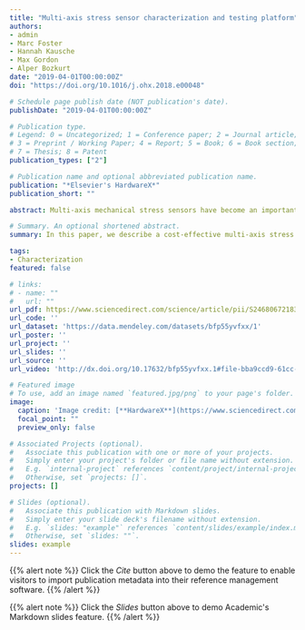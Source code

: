```yaml
---
title: "Multi-axis stress sensor characterization and testing platform"
authors:
- admin
- Marc Foster
- Hannah Kausche
- Max Gordon
- Alper Bozkurt
date: "2019-04-01T00:00:00Z"
doi: "https://doi.org/10.1016/j.ohx.2018.e00048"

# Schedule page publish date (NOT publication's date).
publishDate: "2019-04-01T00:00:00Z"

# Publication type.
# Legend: 0 = Uncategorized; 1 = Conference paper; 2 = Journal article;
# 3 = Preprint / Working Paper; 4 = Report; 5 = Book; 6 = Book section;
# 7 = Thesis; 8 = Patent
publication_types: ["2"]

# Publication name and optional abbreviated publication name.
publication: "*Elsevier's HardwareX*"
publication_short: ""

abstract: Multi-axis mechanical stress sensors have become an important tool in numerous fields. To characterize the quality and resolution of a new stress sensor, researchers use test platforms to apply controlled amounts of shear and normal stresses. Since commercially available multi-axis test platforms are expensive, in many cases researchers end up needing to build their own sensor characterization platforms. In this study, we describe a cost-effective multi-axis stress sensor characterization platform to reduce development time, enable accurate benchmarking and provide an open source standard for stress sensor characterization for other researchers. In our design, we combined a 3-axis translational stage and a 3-axis force and torque (F/T) sensor through custom hardware and software. Our platform is cost effective and can reach the limits of the F/T sensor (Fxy = ±65 N and Fz = ±200 N) without losing any accuracy to structural bending. We provide detailed construction and operation instructions as well as results of extensive static and cyclic load experiments. To further validate our system, we show characterization results from a custom stress sensor as a case study. The modular nature of our platform also enables other researchers to customize this characterization platform for their unique experimental requirements.

# Summary. An optional shortened abstract.
summary: In this paper, we describe a cost-effective multi-axis stress sensor characterization platform to reduce development time, enable accurate benchmarking and provide an open source standard for stress sensor characterization for other researchers.

tags:
- Characterization
featured: false

# links:
# - name: ""
#   url: ""
url_pdf: https://www.sciencedirect.com/science/article/pii/S2468067218300488
url_code: ''
url_dataset: 'https://data.mendeley.com/datasets/bfp55yvfxx/1'
url_poster: ''
url_project: ''
url_slides: ''
url_source: ''
url_video: 'http://dx.doi.org/10.17632/bfp55yvfxx.1#file-bba9ccd9-61cc-4bbf-981c-75c3eb7ab768'

# Featured image
# To use, add an image named `featured.jpg/png` to your page's folder. 
image:
  caption: 'Image credit: [**HardwareX**](https://www.sciencedirect.com/science/article/pii/S2468067218300488)'
  focal_point: ""
  preview_only: false

# Associated Projects (optional).
#   Associate this publication with one or more of your projects.
#   Simply enter your project's folder or file name without extension.
#   E.g. `internal-project` references `content/project/internal-project/index.md`.
#   Otherwise, set `projects: []`.
projects: []

# Slides (optional).
#   Associate this publication with Markdown slides.
#   Simply enter your slide deck's filename without extension.
#   E.g. `slides: "example"` references `content/slides/example/index.md`.
#   Otherwise, set `slides: ""`.
slides: example
---
```


{{% alert note %}}
Click the *Cite* button above to demo the feature to enable visitors to import publication metadata into their reference management software.
{{% /alert %}}

{{% alert note %}}
Click the *Slides* button above to demo Academic's Markdown slides feature.
{{% /alert %}}

<!-- Supplementary notes can be added here, including [code and math](https://sourcethemes.com/academic/docs/writing-markdown-latex/). -->
